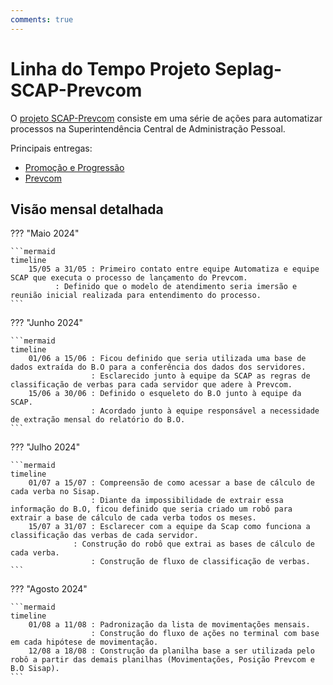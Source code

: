 ```yaml
---
comments: true
---
```


# Linha do Tempo Projeto Seplag-SCAP-Prevcom

O [projeto SCAP-Prevcom](https://github.com/automatiza-mg/projeto-seplag-scap) consiste em uma série de ações para automatizar processos na Superintendência Central de Administração Pessoal. 

Principais entregas: 

- [Promoção e Progressão](https://github.com/automatiza-mg/projeto-seplag-scap/issues/13)
- [Prevcom](https://github.com/automatiza-mg/projeto-seplag-scap/issues/20)


## Visão mensal detalhada

??? "Maio 2024"

    ```mermaid
    timeline
        15/05 a 31/05 : Primeiro contato entre equipe Automatiza e equipe SCAP que executa o processo de lançamento do Prevcom.
		      : Definido que o modelo de atendimento seria imersão e reunião inicial realizada para entendimento do processo.	            
    ```

??? "Junho 2024"

    ```mermaid
    timeline
        01/06 a 15/06 : Ficou definido que seria utilizada uma base de dados extraída do B.O para a conferência dos dados dos servidores.
                      : Esclarecido junto à equipe da SCAP as regras de classificação de verbas para cada servidor que adere à Prevcom.
        15/06 a 30/06 : Definido o esqueleto do B.O junto à equipe da SCAP.
                      : Acordado junto à equipe responsável a necessidade de extração mensal do relatório do B.O.          
    ```

??? "Julho 2024"

    ```mermaid
    timeline
        01/07 a 15/07 : Compreensão de como acessar a base de cálculo de cada verba no Sisap.
                      : Diante da impossibilidade de extrair essa informação do B.O, ficou definido que seria criado um robô para extrair a base de cálculo de cada verba todos os meses.
        15/07 a 31/07 : Esclarecer com a equipe da Scap como funciona a classificação das verbas de cada servidor.
	              : Construção do robô que extrai as bases de cálculo de cada verba.  		
                      : Construção de fluxo de classificação de verbas. 
    ```

??? "Agosto 2024"

    ```mermaid
    timeline
        01/08 a 11/08 : Padronização da lista de movimentações mensais.
                      : Construção do fluxo de ações no terminal com base em cada hipótese de movimentação.
        12/08 a 18/08 : Construção da planilha base a ser utilizada pelo robô a partir das demais planilhas (Movimentações, Posição Prevcom e B.O Sisap).
    ```
